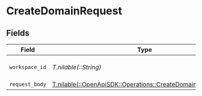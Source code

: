 # CreateDomainRequest


## Fields

| Field                                                                                                              | Type                                                                                                               | Required                                                                                                           | Description                                                                                                        |
| ------------------------------------------------------------------------------------------------------------------ | ------------------------------------------------------------------------------------------------------------------ | ------------------------------------------------------------------------------------------------------------------ | ------------------------------------------------------------------------------------------------------------------ |
| `workspace_id`                                                                                                     | *T.nilable(::String)*                                                                                              | :heavy_minus_sign:                                                                                                 | The ID of the workspace.                                                                                           |
| `request_body`                                                                                                     | [T.nilable(::OpenApiSDK::Operations::CreateDomainRequestBody)](../../models/operations/createdomainrequestbody.md) | :heavy_minus_sign:                                                                                                 | N/A                                                                                                                |